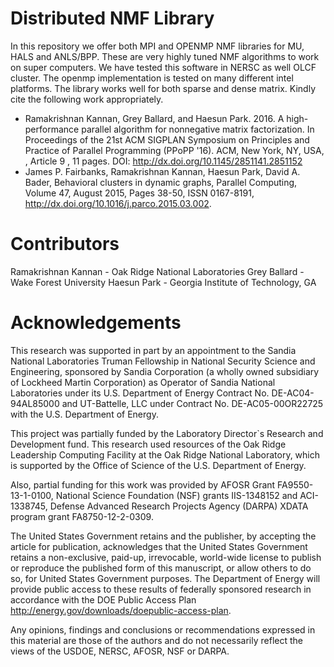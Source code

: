 Distributed NMF Library
=======================

In this repository we offer both MPI and OPENMP NMF libraries for MU, HALS and ANLS/BPP.
These are very highly tuned NMF algorithms to work on super computers. We have tested
this software in NERSC as well OLCF cluster. The openmp implementation is tested on
many different intel platforms. The library works well for both sparse and dense matrix.
Kindly cite the following work appropriately.

* Ramakrishnan Kannan, Grey Ballard, and Haesun Park. 2016. A high-performance parallel algorithm for nonnegative matrix factorization. In Proceedings of the 21st ACM SIGPLAN Symposium on Principles and Practice of Parallel Programming (PPoPP '16). ACM, New York, NY, USA, , Article 9 , 11 pages. DOI: http://dx.doi.org/10.1145/2851141.2851152
* James P. Fairbanks, Ramakrishnan Kannan, Haesun Park, David A. Bader, Behavioral clusters in dynamic graphs, Parallel Computing, Volume 47, August 2015, Pages 38-50, ISSN 0167-8191, http://dx.doi.org/10.1016/j.parco.2015.03.002.


Contributors
=============

Ramakrishnan Kannan - Oak Ridge National Laboratories
Grey Ballard - Wake Forest University
Haesun Park - Georgia Institute of Technology, GA

Acknowledgements
================

This research was supported in part by an appointment to the Sandia National Laboratories Truman Fellowship in National Security Science and Engineering, sponsored by Sandia Corporation (a wholly owned subsidiary of Lockheed Martin Corporation) as Operator of Sandia National Laboratories under its U.S. Department of Energy Contract No. DE-AC04-94AL85000 and UT-Battelle, LLC under Contract No. DE-AC05-00OR22725 with the U.S. Department of Energy. 

This project was partially funded by the Laboratory Director`s Research and Development fund. This research used resources of the Oak Ridge Leadership Computing Facility at the Oak Ridge National Laboratory, which is supported by the Office of Science of the U.S. Department of Energy.

Also, partial funding for this work was provided by AFOSR Grant FA9550-13-1-0100, National Science Foundation (NSF) grants IIS-1348152 and ACI-1338745, Defense Advanced Research Projects Agency (DARPA) XDATA program grant FA8750-12-2-0309.

The United States Government retains and the publisher, by accepting the article for publication, acknowledges that the United States Government retains a non-exclusive, paid-up, irrevocable, world-wide license to publish or reproduce the published form of this manuscript, or allow others to do so, for United States Government purposes. The Department of Energy will provide public access to these results of federally sponsored research in accordance with the DOE Public Access Plan http://energy.gov/downloads/doepublic-access-plan. 

 Any opinions, findings and conclusions or recommendations expressed in this material are those of the authors and do not necessarily reflect the views of the USDOE, NERSC, AFOSR, NSF or DARPA.